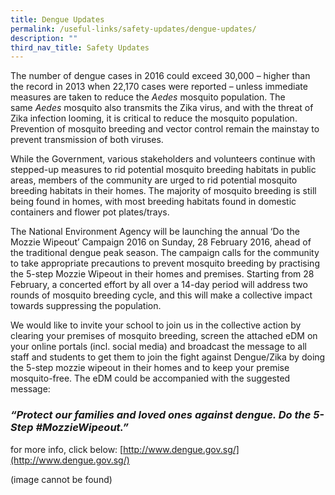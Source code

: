 ```yaml
---
title: Dengue Updates
permalink: /useful-links/safety-updates/dengue-updates/
description: ""
third_nav_title: Safety Updates
---
```

The number of dengue cases in 2016 could exceed 30,000 – higher than the record in 2013 when 22,170 cases were reported – unless immediate measures are taken to reduce the _Aedes_ mosquito population. The same _Aedes_ mosquito also transmits the Zika virus, and with the threat of Zika infection looming, it is critical to reduce the mosquito population.  Prevention of mosquito breeding and vector control remain the mainstay to prevent transmission of both viruses.

While the Government, various stakeholders and volunteers continue with stepped-up measures to rid potential mosquito breeding habitats in public areas, members of the community are urged to rid potential mosquito breeding habitats in their homes. The majority of mosquito breeding is still being found in homes, with most breeding habitats found in domestic containers and flower pot plates/trays.

The National Environment Agency will be launching the annual ‘Do the Mozzie Wipeout’ Campaign 2016 on Sunday, 28 February 2016, ahead of the traditional dengue peak season. The campaign calls for the community to take appropriate precautions to prevent mosquito breeding by practising the 5-step Mozzie Wipeout in their homes and premises. Starting from 28 February, a concerted effort by all over a 14-day period will address two rounds of mosquito breeding cycle, and this will make a collective impact towards suppressing the population.

We would like to invite your school to join us in the collective action by clearing your premises of mosquito breeding, screen the attached eDM on your online portals (incl. social media) and broadcast the message to all staff and students to get them to join the fight against Dengue/Zika by doing the 5-step mozzie wipeout in their homes and to keep your premise mosquito-free. The eDM could be accompanied with the suggested message:

### _“Protect our families and loved ones against dengue. Do the 5-Step #MozzieWipeout.”_

for more info, click below: [http://www.dengue.gov.sg/](http://www.dengue.gov.sg/)

(image cannot be found)